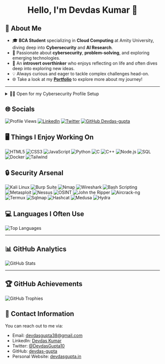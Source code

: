# <h1 align="center">Hello, I'm Devdas Kumar 👋</h1>

## 💫 About Me
- 🎓 **BCA Student** specializing in **Cloud Computing** at Amity University, diving deep into **Cybersecurity** and **AI Research**.
- 🌱 Passionate about **cybersecurity**, **problem-solving**, and exploring emerging technologies.
- 🤔 An **introvert overthinker** who enjoys reflecting on life and often dives deep into exploring new ideas.
- 💡 Always curious and eager to tackle complex challenges head-on.
- 🌐 Take a look at my **[Portfolio](https://devdasgupta.in/)** to explore more about my journey!

---

<details>
<summary>👨‍💻 Open for my Cybersecurity Profile Setup</summary>
    
```python

def identity():
    H_D_J = {}  # H.D.J. stands for "Hidden Devdas Journey" 
    H_D_J["job"] = "Cybersecurity / AI Researcher"
    H_D_J["pronouns"] = "He/Him"
    H_D_J["special_move"] = [
        "💻 Web Hacking", 
        "📱 Root User or Android Hacking", 
        "🧠 Human Hacking - understanding and influencing human behavior for security"
    ]
    
    # Cybersecurity setup with favorite tools
    H_D_J["main_weapon"] = [
        "🛡️ Burp Suite - for web hacking",
        "🔍 Metasploit - for penetration testing",
        "📲 Magisk Manager - for Android rooting",
        "🐧 Linux - for its flexibility and power",
        "🐀 Custom RATs - for controlled exploitation"
    ]
    
    H_D_J["favorite_language"] = ["🐍 Python", "✨ JavaScript", "🦾 Rust"]
    
    return H_D_J

```

![Cyber Setup](https://img.shields.io/badge/Cyber%20Setup-%23000000.svg?style=for-the-badge&logo=hackerone&logoColor=green)

</details>

## 🌐 Socials
![Profile Views](https://komarev.com/ghpvc/?username=Devdas-gupta&color=brightgreen&style=flat)
[![LinkedIn](https://img.shields.io/badge/LinkedIn-%230077B5.svg?logo=linkedin&logoColor=white)](https://www.linkedin.com/in/devdas-kumar-cybersecurity/)
[![Twitter](https://img.shields.io/badge/Twitter-%231DA1F2.svg?logo=Twitter&logoColor=white)](https://twitter.com/DevdasGupta10)
[![GitHub Devdas-gupta](https://img.shields.io/github/followers/Devdas-gupta?label=follow&style=social)](https://github.com/Devdas-gupta)

## 🖥️ Things I Enjoy Working On
![HTML5](https://img.shields.io/badge/HTML5-%23E34F26.svg?style=for-the-badge&logo=html5&logoColor=white)
![CSS3](https://img.shields.io/badge/CSS3-%231572B6.svg?style=for-the-badge&logo=css3&logoColor=white)
![JavaScript](https://img.shields.io/badge/JavaScript-%23323330.svg?style=for-the-badge&logo=javascript&logoColor=%23F7DF1E)
![Python](https://img.shields.io/badge/Python-3670A0?style=for-the-badge&logo=python&logoColor=ffdd54)
![C](https://img.shields.io/badge/C-%2300599C.svg?style=for-the-badge&logo=c&logoColor=white)
![C++](https://img.shields.io/badge/C++-%2300599C.svg?style=for-the-badge&logo=c%2B%2B&logoColor=white)
![Node.js](https://img.shields.io/badge/Node.js-6DA55F?style=for-the-badge&logo=node.js&logoColor=white)
![SQL](https://img.shields.io/badge/SQL-%2300f.svg?style=for-the-badge&logo=mysql&logoColor=white)
![Docker](https://img.shields.io/badge/Docker-%230db7ed.svg?style=for-the-badge&logo=docker&logoColor=white)
![Tailwind](https://img.shields.io/badge/TailwindCSS-%2338B2AC.svg?style=for-the-badge&logo=tailwind-css&logoColor=white)

## 🔒 Security Arsenal
![Kali Linux](https://img.shields.io/badge/Kali%20Linux-%231a1a1a.svg?style=for-the-badge&logo=kali-linux&logoColor=white)
![Burp Suite](https://img.shields.io/badge/Burp%20Suite-%230a0a0a.svg?style=for-the-badge&logo=burp-suite&logoColor=orange)
![Nmap](https://img.shields.io/badge/Nmap-%23e60000.svg?style=for-the-badge&logo=nmap&logoColor=white)
![Wireshark](https://img.shields.io/badge/Wireshark-%237D73A5.svg?style=for-the-badge&logo=wireshark&logoColor=white)
![Bash Scripting](https://img.shields.io/badge/Bash%20Scripting-%23121011.svg?style=for-the-badge&logo=gnu-bash&logoColor=white)
![Metasploit](https://img.shields.io/badge/Metasploit-%230a0a0a.svg?style=for-the-badge&logo=metasploit&logoColor=red)
![Nessus](https://img.shields.io/badge/Nessus-%2321252D.svg?style=for-the-badge&logo=nessus&logoColor=green)
![OSINT](https://img.shields.io/badge/OSINT-%231F222E.svg?style=for-the-badge)
![John the Ripper](https://img.shields.io/badge/John%20the%20Ripper-%23989898.svg?style=for-the-badge)
![Aircrack-ng](https://img.shields.io/badge/Aircrack%2Dng-%23111111.svg?style=for-the-badge)
![Termux](https://img.shields.io/badge/Termux-%233c1e42.svg?style=for-the-badge&logo=termux&logoColor=white)
![Sqlmap](https://img.shields.io/badge/Sqlmap-%233e3e3e.svg?style=for-the-badge)
![Hashcat](https://img.shields.io/badge/Hashcat-%23e60000.svg?style=for-the-badge&logo=hashcat&logoColor=white)
![Medusa](https://img.shields.io/badge/Medusa-%23222222.svg?style=for-the-badge)
![Hydra](https://img.shields.io/badge/Hydra-%23222222.svg?style=for-the-badge&logo=hydra&logoColor=green)

## 💻 Languages I Often Use
![Top Languages](https://github-readme-stats.vercel.app/api/top-langs/?username=Devdas-gupta&layout=compact&theme=radical&langs_count=6)

---

## 📊 GitHub Analytics
![GitHub Stats](https://github-readme-stats.vercel.app/api?username=Devdas-gupta&count_private=true&show_icons=true&theme=tokyonight)

---

## 🏆 GitHub Achievements
![GitHub Trophies](https://github-profile-trophy.vercel.app/?username=Devdas-gupta&theme=onestar&no-frame=false&no-bg=true&margin-w=4)

## 📧 Contact Information

You can reach out to me via:

- Email: devdasgupta38@gmail.com
- LinkedIn: [Devdas Kumar](https://www.linkedin.com/in/devdas-kumar-cybersecurity/)
- Twitter: [@DevdasGupta10](https://twitter.com/DevdasGupta10)
- GitHub: [devdas-gupta](https://github.com/devdas-gupta)
- Personal Website: [devdasgupta.in](https://devdasgupta.in)


